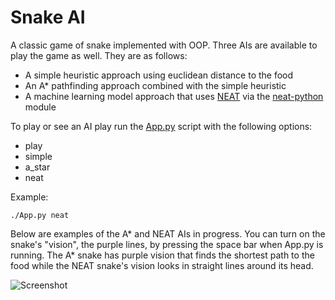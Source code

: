 # Snake AI
A classic game of snake implemented with OOP. Three AIs are available to play the game as well. They are as follows:

- A simple heuristic approach using euclidean distance to the food
- An A* pathfinding approach combined with the simple heuristic
- A machine learning model approach that uses [NEAT](http://nn.cs.utexas.edu/downloads/papers/stanley.ec02.pdf) via the [neat-python](https://neat-python.readthedocs.io/en/latest/) module

To play or see an AI play run the [App.py](./App.py) script with the following options:

- play
- simple
- a_star
- neat

Example:
```
./App.py neat
```

Below are examples of the A* and NEAT AIs in progress. You can turn on the snake's "vision", the purple lines, by pressing the space bar when App.py is running. The A* snake has purple vision that finds the shortest path to the food while the NEAT snake's vision looks in straight lines around its head.

![Screenshot](static/example.gif)